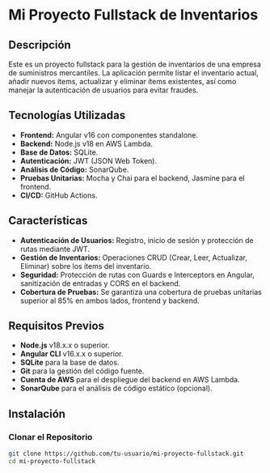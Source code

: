# Mi Proyecto Fullstack de Inventarios

## Descripción

Este es un proyecto fullstack para la gestión de inventarios de una empresa de suministros mercantiles. La aplicación permite listar el inventario actual, añadir nuevos ítems, actualizar y eliminar ítems existentes, así como manejar la autenticación de usuarios para evitar fraudes.

## Tecnologías Utilizadas

- **Frontend:** Angular v16 con componentes standalone.
- **Backend:** Node.js v18 en AWS Lambda.
- **Base de Datos:** SQLite.
- **Autenticación:** JWT (JSON Web Token).
- **Análisis de Código:** SonarQube.
- **Pruebas Unitarias:** Mocha y Chai para el backend, Jasmine para el frontend.
- **CI/CD:** GitHub Actions.

## Características

- **Autenticación de Usuarios:** Registro, inicio de sesión y protección de rutas mediante JWT.
- **Gestión de Inventarios:** Operaciones CRUD (Crear, Leer, Actualizar, Eliminar) sobre los ítems del inventario.
- **Seguridad:** Protección de rutas con Guards e Interceptors en Angular, sanitización de entradas y CORS en el backend.
- **Cobertura de Pruebas:** Se garantiza una cobertura de pruebas unitarias superior al 85% en ambos lados, frontend y backend.

## Requisitos Previos

- **Node.js** v18.x.x o superior.
- **Angular CLI** v16.x.x o superior.
- **SQLite** para la base de datos.
- **Git** para la gestión del código fuente.
- **Cuenta de AWS** para el despliegue del backend en AWS Lambda.
- **SonarQube** para el análisis de código estático (opcional).

## Instalación

### Clonar el Repositorio

```bash
git clone https://github.com/tu-usuario/mi-proyecto-fullstack.git
cd mi-proyecto-fullstack
